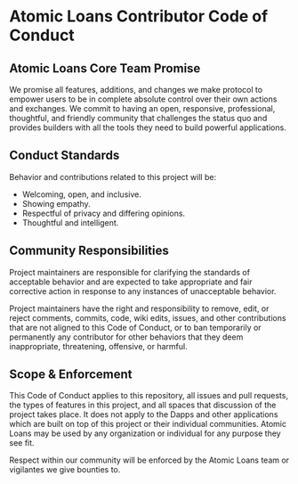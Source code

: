 # Atomic Loans Contributor Code of Conduct

## Atomic Loans Core Team Promise

We promise all features, additions, and changes we make protocol to empower users to be in complete absolute control over their own actions and exchanges. We commit to having an open, responsive, professional, thoughtful, and friendly community that challenges the status quo and provides builders with all the tools they need to build powerful applications.

## Conduct Standards

Behavior and contributions related to this project will be:
  * Welcoming, open, and inclusive.
  * Showing empathy.
  * Respectful of privacy and differing opinions.
  * Thoughtful and intelligent.

## Community Responsibilities
Project maintainers are responsible for clarifying the standards of acceptable behavior and are expected to take appropriate and fair corrective action in response to any instances of unacceptable behavior.

Project maintainers have the right and responsibility to remove, edit, or reject comments, commits, code, wiki edits, issues, and other contributions that are not aligned to this Code of Conduct, or to ban temporarily or permanently any contributor for other behaviors that they deem inappropriate, threatening, offensive, or harmful.

## Scope & Enforcement

This Code of Conduct applies to this repository, all issues and pull requests, the types of features in this project, and all spaces that discussion of the project takes place. It does not apply to the Dapps and other applications which are built on top of this project or their individual communities. Atomic Loans may be used by any organization or individual for any purpose they see fit.

Respect within our community will be enforced by the Atomic Loans team or vigilantes we give bounties to.
